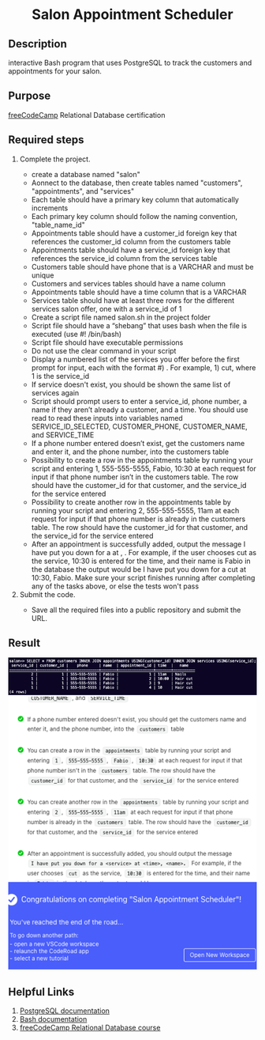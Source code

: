 <sectio>
<h1 align="center">Salon Appointment Scheduler</h1>
<h2>Description</h2>
<p>interactive Bash program that uses PostgreSQL to track the customers and appointments for your salon.</p>
<h2>Purpose</h2>
  <p><a href="https://www.freecodecamp.org">freeCodeCamp</a> Relational Database certification</p>
<h2>Required steps</h2>
  <ol>
    <li>Complete the project.</li>
      <ul>
        <li>create a database named "salon"</li>
        <li>Aonnect to the database, then create tables named "customers", "appointments", and "services"</li>
        <li>Each table should have a primary key column that automatically increments</li>
        <li>Each primary key column should follow the naming convention, "table_name_id"</li>
        <li>Appointments table should have a customer_id foreign key that references the customer_id column from the customers table</li>
        <li>Appointments table should have a service_id foreign key that references the service_id column from the services table</li>
        <li>Customers table should have phone that is a VARCHAR and must be unique</li>
        <li>Customers and services tables should have a name column</li>
        <li>Appointments table should have a time column that is a VARCHAR</li>
        <li>Services table should have at least three rows for the different services salon offer, one with a service_id of 1</li>
        <li>Create a script file named salon.sh in the project folder</li>
        <li>Script file should have a “shebang” that uses bash when the file is executed (use #! /bin/bash)</li>
        <li>Script file should have executable permissions</li>
        <li>Do not use the clear command in your script</li>
        <li>Display a numbered list of the services you offer before the first prompt for input, each with the format #) <service>. For example, 1) cut, where 1 is the service_id</li>
        <li>If service doesn't exist, you should be shown the same list of services again</li>
        <li>Script should prompt users to enter a service_id, phone number, a name if they aren’t already a customer, and a time. You should use read to read these inputs into variables named SERVICE_ID_SELECTED, CUSTOMER_PHONE, CUSTOMER_NAME, and SERVICE_TIME</li>
        <li>If a phone number entered doesn’t exist, get the customers name and enter it, and the phone number, into the customers table</li>
        <li>Possibility to create a row in the appointments table by running your script and entering 1, 555-555-5555, Fabio, 10:30 at each request for input if that phone number isn’t in the customers table. The row should have the customer_id for that customer, and the service_id for the service entered</li>
        <li>Possibility to create another row in the appointments table by running your script and entering 2, 555-555-5555, 11am at each request for input if that phone number is already in the customers table. The row should have the customer_id for that customer, and the service_id for the service entered</li>
        <li>After an appointment is successfully added, output the message I have put you down for a <service> at <time>, <name>. For example, if the user chooses cut as the service, 10:30 is entered for the time, and their name is Fabio in the database the output would be I have put you down for a cut at 10:30, Fabio. Make sure your script finishes running after completing any of the tasks above, or else the tests won't pass</li>
      </ul>
    <li>Submit the code.</li>
      <ul>
        <li>Save all the required files into a public repository and submit the URL.</li>
      </ul>
  </ol>
<h2>Result</h2>
<img src="https://raw.githubusercontent.com/M1S7K/freeCodeCamp-Salon-Appointment-Scheduler/main/Terminal.png">
<img src="https://raw.githubusercontent.com/M1S7K/freeCodeCamp-Salon-Appointment-Scheduler/main/Task.png">
<h2>Helpful Links</h2>
<ol>
  <li><a href="https://www.postgresql.org/docs/">PostgreSQL documentation</a></li>
  <li><a href="https://www.gnu.org/savannah-checkouts/gnu/bash/manual/bash.html">Bash documentation</a>
  <li><a href="https://www.freecodecamp.org/learn/relational-database/">freeCodeCamp Relational Database course</a>
</ol>
 </section>
